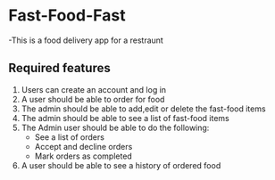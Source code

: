 # Fast-Food-Fast

  -This is a food delivery app for a restraunt
 
 ## Required features
 
 
  1. Users can create an account and log in
  2. A user should be able to order for food
  3. The admin should be able to add,edit or delete the fast-food items
  4. The admin should be able to see a list of fast-food items
  5. The Admin user should be able to do the following:
       - See a list of orders
       - Accept and decline orders
       - Mark orders as completed
  6. A user should be able to see a history of ordered food
